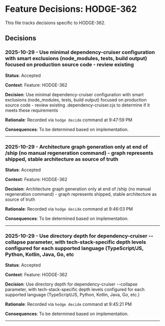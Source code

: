 # Feature Decisions: HODGE-362

This file tracks decisions specific to HODGE-362.

## Decisions

<!-- Add your decisions below -->

### 2025-10-29 - Use minimal dependency-cruiser configuration with smart exclusions (node_modules, tests, build output) focused on production source code - review existing

**Status**: Accepted

**Context**:
Feature: HODGE-362

**Decision**:
Use minimal dependency-cruiser configuration with smart exclusions (node_modules, tests, build output) focused on production source code - review existing .dependency-cruiser.cjs to determine if it meets these requirements

**Rationale**:
Recorded via `hodge decide` command at 9:47:59 PM

**Consequences**:
To be determined based on implementation.

---


### 2025-10-29 - Architecture graph generation only at end of /ship (no manual regeneration command) - graph represents shipped, stable architecture as source of truth

**Status**: Accepted

**Context**:
Feature: HODGE-362

**Decision**:
Architecture graph generation only at end of /ship (no manual regeneration command) - graph represents shipped, stable architecture as source of truth

**Rationale**:
Recorded via `hodge decide` command at 9:46:03 PM

**Consequences**:
To be determined based on implementation.

---


### 2025-10-29 - Use directory depth for dependency-cruiser --collapse parameter, with tech-stack-specific depth levels configured for each supported language (TypeScript/JS, Python, Kotlin, Java, Go, etc

**Status**: Accepted

**Context**:
Feature: HODGE-362

**Decision**:
Use directory depth for dependency-cruiser --collapse parameter, with tech-stack-specific depth levels configured for each supported language (TypeScript/JS, Python, Kotlin, Java, Go, etc.)

**Rationale**:
Recorded via `hodge decide` command at 9:45:21 PM

**Consequences**:
To be determined based on implementation.

---


